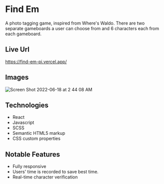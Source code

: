 # Find Em
A photo tagging game, inspired from Where's Waldo. There are two separate gameboards a user can choose from and 6 characters each from each gameboard.

## Live Url
https://find-em-pi.vercel.app/

## Images
![Screen Shot 2022-06-18 at 2 44 08 AM](https://user-images.githubusercontent.com/72288176/174432272-e5d14178-0b72-4028-a1b3-cfc96753fff9.png)

## Technologies
* React
* Javascript
* SCSS
* Semantic HTML5 markup
* CSS custom properties

## Notable Features
* Fully responsive
* Users' time is recorded to save best time.
* Real-time character verification


